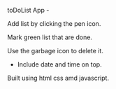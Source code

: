 toDoList App -


 Add list by clicking the pen icon.

Mark green list that are done.

Use the garbage icon to delete it.

-  Include date and time on top.

Built using html css amd javascript.
